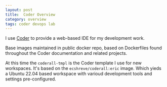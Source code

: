 ```yaml
---
layout: post
title:  Coder Overview
category: overview
tags: coder devops lab
---
```


I use [Coder](https://coder.com) to provide a web-based IDE for my development work.

Base images maintained in public docker repo, based on Dockerfiles found throughout
the Coder documentation and related projects.

At this time the `coderall-tmpl` is the Coder template I use for new workspaces. It's
based on the `ecshreve/coderall:eric` image. Which yieds a Ubuntu 22.04 based workspace
with varioud development tools and settings pre-configured.
